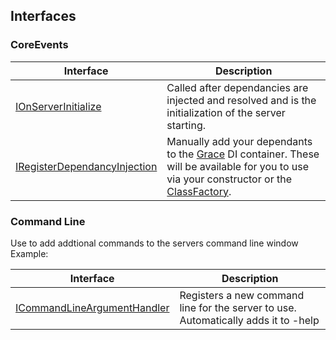 ## Interfaces
### CoreEvents
| Interface | Description |
| --------- | ----------- |
| [IOnServerInitialize](https://github.com/ForgedWoW/WrathForgedCore/blob/main/WrathForged.Common/Scripting/Interfaces/CoreEvents/IOnServerInitialize.cs)|Called after dependancies are injected and resolved and is the initialization of the server starting.|
| [IRegisterDependancyInjection](https://github.com/ForgedWoW/WrathForgedCore/blob/main/WrathForged.Common/Scripting/Interfaces/CoreEvents/IRegisterDependancyInjection.cs)|Manually add your dependants to the [Grace](https://github.com/ipjohnson/Grace) DI container. These will be available for you to use via your constructor or the [ClassFactory](https://github.com/ForgedWoW/WrathForgedCore/blob/main/WrathForged.Common/ClassFactory.cs).|

### Command Line
Use to add addtional commands to the servers command line window
Example: 

| Interface | Description |
| --------- | ----------- |
| [ICommandLineArgumentHandler](https://github.com/ForgedWoW/WrathForgedCore/blob/main/WrathForged.Common/CommandLine/ICommandLineArgumentHandler.cs)|Registers a new command line for the server to use. Automatically adds it to -help|
